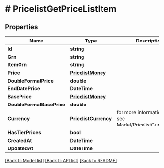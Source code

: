 # # PricelistGetPriceListItem


## Properties 


Name | Type | Description | Notes
------------ | ------------- | ------------- | -------------
**Id**| **string** |   | [optional]
**Grn**| **string** |   | [optional]
**ItemGrn**| **string** |   | [optional]
**Price**| [**PricelistMoney**](PricelistMoney.md) |   | [optional]
**DoubleFormatPrice**| **double** |   | [optional]
**EndDatePrice**| **DateTime** |   | [optional]
**BasePrice**| [**PricelistMoney**](PricelistMoney.md) |   | [optional]
**DoubleFormatBasePrice**| **double** |   | [optional]
**Currency**| **PricelistCurrency** |  for more information please, see Model/PricelistCurrency.php  | [optional]
**HasTierPrices**| **bool** |   | [optional]
**CreatedAt**| **DateTime** |   | [optional]
**UpdatedAt**| **DateTime** |   | [optional]


[[Back to Model list]](../../README.md#models) [[Back to API list]](../../README.md#endpoints) [[Back to README]](../../README.md)

